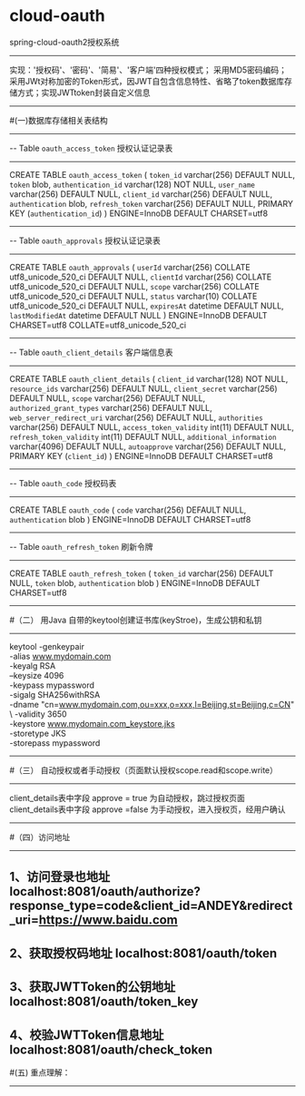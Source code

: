 # cloud-oauth
spring-cloud-oauth2授权系统
-- -----------------------------------------------------
实现：'授权码'、'密码'、'简易'、'客户端'四种授权模式；
采用MD5密码编码；
采用JWt对称加密的Token形式，因JWT自包含信息特性、省略了token数据库存储方式；实现JWTtoken封装自定义信息
-- -----------------------------------------------------
#(一)数据库存储相关表结构
-- -----------------------------------------------------
-- Table `oauth_access_token` 授权认证记录表
-- -----------------------------------------------------
CREATE TABLE `oauth_access_token` (
  `token_id` varchar(256) DEFAULT NULL,
  `token` blob,
  `authentication_id` varchar(128) NOT NULL,
  `user_name` varchar(256) DEFAULT NULL,
  `client_id` varchar(256) DEFAULT NULL,
  `authentication` blob,
  `refresh_token` varchar(256) DEFAULT NULL,
  PRIMARY KEY (`authentication_id`)
) ENGINE=InnoDB DEFAULT CHARSET=utf8
-- -----------------------------------------------------
-- Table `oauth_approvals` 授权认证记录表
-- -----------------------------------------------------
CREATE TABLE `oauth_approvals` (
  `userId` varchar(256) COLLATE utf8_unicode_520_ci DEFAULT NULL,
  `clientId` varchar(256) COLLATE utf8_unicode_520_ci DEFAULT NULL,
  `scope` varchar(256) COLLATE utf8_unicode_520_ci DEFAULT NULL,
  `status` varchar(10) COLLATE utf8_unicode_520_ci DEFAULT NULL,
  `expiresAt` datetime DEFAULT NULL,
  `lastModifiedAt` datetime DEFAULT NULL
) ENGINE=InnoDB DEFAULT CHARSET=utf8 COLLATE=utf8_unicode_520_ci
-- -----------------------------------------------------
-- Table `oauth_client_details` 客户端信息表
-- -----------------------------------------------------
CREATE TABLE `oauth_client_details` (
  `client_id` varchar(128) NOT NULL,
  `resource_ids` varchar(256) DEFAULT NULL,
  `client_secret` varchar(256) DEFAULT NULL,
  `scope` varchar(256) DEFAULT NULL,
  `authorized_grant_types` varchar(256) DEFAULT NULL,
  `web_server_redirect_uri` varchar(256) DEFAULT NULL,
  `authorities` varchar(256) DEFAULT NULL,
  `access_token_validity` int(11) DEFAULT NULL,
  `refresh_token_validity` int(11) DEFAULT NULL,
  `additional_information` varchar(4096) DEFAULT NULL,
  `autoapprove` varchar(256) DEFAULT NULL,
  PRIMARY KEY (`client_id`)
) ENGINE=InnoDB DEFAULT CHARSET=utf8

-- -----------------------------------------------------
-- Table `oauth_code` 授权码表
-- -----------------------------------------------------
CREATE TABLE `oauth_code` (
  `code` varchar(256) DEFAULT NULL,
  `authentication` blob
) ENGINE=InnoDB DEFAULT CHARSET=utf8

-- -----------------------------------------------------
-- Table `oauth_refresh_token` 刷新令牌
-- -----------------------------------------------------
CREATE TABLE `oauth_refresh_token` (
  `token_id` varchar(256) DEFAULT NULL,
  `token` blob,
  `authentication` blob
) ENGINE=InnoDB DEFAULT CHARSET=utf8
-- -----------------------------------------------------
#（二） 用Java 自带的keytool创建证书库(keyStroe)，生成公钥和私钥
-- -----------------------------------------------------
keytool -genkeypair \
        -alias www.mydomain.com \
        -keyalg RSA \
        –keysize 4096 \
        -keypass mypassword \
        -sigalg SHA256withRSA \
        -dname "cn=www.mydomain.com,ou=xxx,o=xxx,l=Beijing,st=Beijing,c=CN" \ 
        -validity 3650 \
        -keystore www.mydomain.com_keystore.jks \
        -storetype JKS \
        -storepass mypassword
-- -----------------------------------------------------
#（三） 自动授权或者手动授权（页面默认授权scope.read和scope.write）
-- -----------------------------------------------------
client_details表中字段 approve  = true    为自动授权，跳过授权页面
client_details表中字段 approve  =false    为手动授权，进入授权页，经用户确认
-- -----------------------------------------------------
#（四）访问地址
-- -----------------------------------------------------
1、访问登录也地址
localhost:8081/oauth/authorize?response_type=code&client_id=ANDEY&redirect_uri=https://www.baidu.com
-----------------------------------------------------
2、获取授权码地址
localhost:8081/oauth/token
-----------------------------------------------------
3、获取JWTToken的公钥地址
localhost:8081/oauth/token_key
-----------------------------------------------------
4、校验JWTToken信息地址
localhost:8081/oauth/check_token
-----------------------------------------------------
#(五) 重点理解：

--------------------- 


